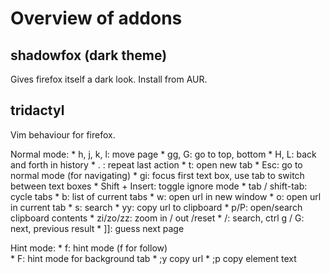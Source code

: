 # Overview of addons

## shadowfox (dark theme)
Gives firefox itself a dark look. Install from AUR.

## tridactyl
Vim behaviour for firefox.

Normal mode:
	* h, j, k, l: move page
	* gg, G: go to top, bottom
	* H, L: back and forth in history
	* . : repeat last action
	* t: open new tab
	* Esc: go to normal mode (for navigating)
	* gi: focus first text box, use tab to switch between text boxes
	* Shift + Insert: toggle ignore mode 
	* tab / shift-tab: cycle tabs
	* b: list of current tabs 
	* w: open url in new window
	* o: open url in current tab
	* s: search
	* yy: copy url to clipboard
	* p/P: open/search clipboard contents
	* zi/zo/zz: zoom in / out /reset
	* /: search, ctrl g / G: next, previous result 
	* ]]: guess next page 

Hint mode:
	* f: hint mode (f for follow)	 
	* F: hint mode for background tab
	* ;y copy url
	* ;p copy element text



